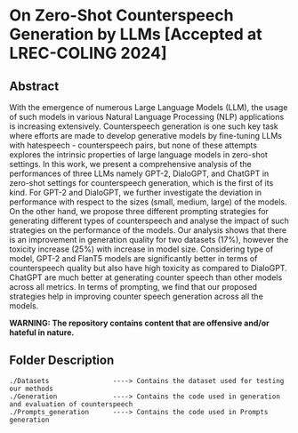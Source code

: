 # On Zero-Shot Counterspeech Generation by LLMs [Accepted at LREC-COLING 2024]

## Abstract
With the emergence of numerous Large Language Models (LLM), the usage of such models in various Natural
Language Processing (NLP) applications is increasing extensively. Counterspeech generation is one such key task
where efforts are made to develop generative models by fine-tuning LLMs with hatespeech - counterspeech pairs,
but none of these attempts explores the intrinsic properties of large language models in zero-shot settings. In this
work, we present a comprehensive analysis of the performances of three LLMs namely GPT-2, DialoGPT, and
ChatGPT in zero-shot settings for counterspeech generation, which is the first of its kind. For GPT-2 and DialoGPT,
we further investigate the deviation in performance with respect to the sizes (small, medium, large) of the models.
On the other hand, we propose three different prompting strategies for generating different types of counterspeech
and analyse the impact of such strategies on the performance of the models. Our analysis shows that there is an
improvement in generation quality for two datasets (17%), however the toxicity increase (25%) with increase in model
size. Considering type of model, GPT-2 and FlanT5 models are significantly better in terms of counterspeech quality
but also have high toxicity as compared to DialoGPT. ChatGPT are much better at generating counter speech than
other models across all metrics. In terms of prompting, we find that our proposed strategies help in improving counter
speech generation across all the models.

**WARNING: The repository contains content that are offensive and/or hateful in nature.**

## Folder Description

```text
./Datasets                ----> Contains the dataset used for testing our methods
./Generation              ----> Contains the code used in generation and evaluation of counterspeech
./Prompts_generation      ----> Contains the code used in Prompts generation
```
